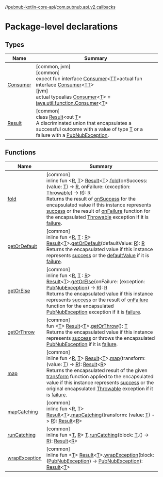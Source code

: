 //[pubnub-kotlin-core-api](../../index.md)/[com.pubnub.api.v2.callbacks](index.md)

# Package-level declarations

## Types

| Name | Summary |
|---|---|
| [Consumer](-consumer/index.md) | [common, jvm]<br>[common]<br>expect fun interface [Consumer](-consumer/index.md)&lt;[T](-consumer/index.md)[T](-consumer/index.md)&gt;actual fun interface [Consumer](-consumer/index.md)&lt;[T](-consumer/index.md)[T](-consumer/index.md)&gt;<br>[jvm]<br>actual typealias [Consumer](-consumer/index.md)&lt;[T](-consumer/index.md)&gt; = [java.util.function.Consumer](https://docs.oracle.com/javase/8/docs/api/java/util/function/Consumer.html)&lt;[T](-consumer/index.md)&gt; |
| [Result](-result/index.md) | [common]<br>class [Result](-result/index.md)&lt;out [T](-result/index.md)&gt;<br>A discriminated union that encapsulates a successful outcome with a value of type [T](-result/index.md) or a failure with a [PubNubException](../com.pubnub.api/-pub-nub-exception/index.md). |

## Functions

| Name | Summary |
|---|---|
| [fold](fold.md) | [common]<br>inline fun &lt;[R](fold.md), [T](fold.md)&gt; [Result](-result/index.md)&lt;[T](fold.md)&gt;.[fold](fold.md)(onSuccess: (value: [T](fold.md)) -&gt; [R](fold.md), onFailure: (exception: [Throwable](https://kotlinlang.org/api/latest/jvm/stdlib/kotlin-stdlib/kotlin/-throwable/index.html)) -&gt; [R](fold.md)): [R](fold.md)<br>Returns the result of [onSuccess](fold.md) for the encapsulated value if this instance represents [success](-result/is-success.md) or the result of [onFailure](fold.md) function for the encapsulated [Throwable](https://kotlinlang.org/api/latest/jvm/stdlib/kotlin-stdlib/kotlin/-throwable/index.html) exception if it is [failure](-result/is-failure.md). |
| [getOrDefault](get-or-default.md) | [common]<br>inline fun &lt;[R](get-or-default.md), [T](get-or-default.md) : [R](get-or-default.md)&gt; [Result](-result/index.md)&lt;[T](get-or-default.md)&gt;.[getOrDefault](get-or-default.md)(defaultValue: [R](get-or-default.md)): [R](get-or-default.md)<br>Returns the encapsulated value if this instance represents [success](-result/is-success.md) or the [defaultValue](get-or-default.md) if it is [failure](-result/is-failure.md). |
| [getOrElse](get-or-else.md) | [common]<br>inline fun &lt;[R](get-or-else.md), [T](get-or-else.md) : [R](get-or-else.md)&gt; [Result](-result/index.md)&lt;[T](get-or-else.md)&gt;.[getOrElse](get-or-else.md)(onFailure: (exception: [PubNubException](../com.pubnub.api/-pub-nub-exception/index.md)) -&gt; [R](get-or-else.md)): [R](get-or-else.md)<br>Returns the encapsulated value if this instance represents [success](-result/is-success.md) or the result of [onFailure](get-or-else.md) function for the encapsulated [PubNubException](../com.pubnub.api/-pub-nub-exception/index.md) exception if it is [failure](-result/is-failure.md). |
| [getOrThrow](get-or-throw.md) | [common]<br>fun &lt;[T](get-or-throw.md)&gt; [Result](-result/index.md)&lt;[T](get-or-throw.md)&gt;.[getOrThrow](get-or-throw.md)(): [T](get-or-throw.md)<br>Returns the encapsulated value if this instance represents [success](-result/is-success.md) or throws the encapsulated [PubNubException](../com.pubnub.api/-pub-nub-exception/index.md) if it is [failure](-result/is-failure.md). |
| [map](map.md) | [common]<br>inline fun &lt;[R](map.md), [T](map.md)&gt; [Result](-result/index.md)&lt;[T](map.md)&gt;.[map](map.md)(transform: (value: [T](map.md)) -&gt; [R](map.md)): [Result](-result/index.md)&lt;[R](map.md)&gt;<br>Returns the encapsulated result of the given [transform](map.md) function applied to the encapsulated value if this instance represents [success](-result/is-success.md) or the original encapsulated [Throwable](https://kotlinlang.org/api/latest/jvm/stdlib/kotlin-stdlib/kotlin/-throwable/index.html) exception if it is [failure](-result/is-failure.md). |
| [mapCatching](map-catching.md) | [common]<br>inline fun &lt;[R](map-catching.md), [T](map-catching.md)&gt; [Result](-result/index.md)&lt;[T](map-catching.md)&gt;.[mapCatching](map-catching.md)(transform: (value: [T](map-catching.md)) -&gt; [R](map-catching.md)): [Result](-result/index.md)&lt;[R](map-catching.md)&gt; |
| [runCatching](run-catching.md) | [common]<br>inline fun &lt;[T](run-catching.md), [R](run-catching.md)&gt; [T](run-catching.md).[runCatching](run-catching.md)(block: [T](run-catching.md).() -&gt; [R](run-catching.md)): [Result](-result/index.md)&lt;[R](run-catching.md)&gt; |
| [wrapException](wrap-exception.md) | [common]<br>inline fun &lt;[T](wrap-exception.md)&gt; [Result](-result/index.md)&lt;[T](wrap-exception.md)&gt;.[wrapException](wrap-exception.md)(block: ([PubNubException](../com.pubnub.api/-pub-nub-exception/index.md)) -&gt; [PubNubException](../com.pubnub.api/-pub-nub-exception/index.md)): [Result](-result/index.md)&lt;[T](wrap-exception.md)&gt; |
